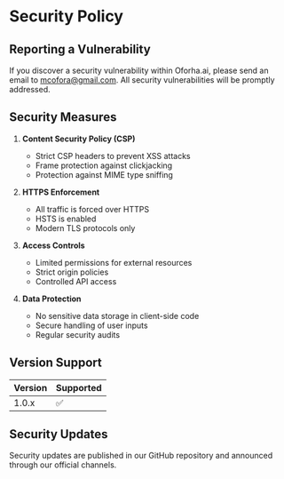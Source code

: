 # Security Policy

## Reporting a Vulnerability

If you discover a security vulnerability within Oforha.ai, please send an email to mcofora@gmail.com. All security vulnerabilities will be promptly addressed.

## Security Measures

1. **Content Security Policy (CSP)**
   - Strict CSP headers to prevent XSS attacks
   - Frame protection against clickjacking
   - Protection against MIME type sniffing

2. **HTTPS Enforcement**
   - All traffic is forced over HTTPS
   - HSTS is enabled
   - Modern TLS protocols only

3. **Access Controls**
   - Limited permissions for external resources
   - Strict origin policies
   - Controlled API access

4. **Data Protection**
   - No sensitive data storage in client-side code
   - Secure handling of user inputs
   - Regular security audits

## Version Support

| Version | Supported          |
| ------- | ------------------ |
| 1.0.x   | :white_check_mark: |

## Security Updates

Security updates are published in our GitHub repository and announced through our official channels. 